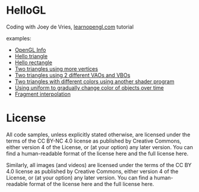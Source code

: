 # HelloGL

Coding with Joey de Vries, [learnopengl.com](https://learnopengl.com/) tutorial

examples:
* [OpenGL Info](OpenGLInfo)
* [Hello triangle](HelloTriangle)
* [Hello rectangle](HelloRectangle)
* [Two triangles using more vertices](TwoTrianglesWithMoreVertices)
* [Two triangles using 2 different VAOs and VBOs](TwoTrainglesWithDifferentVAOsAndVBOs)
* [Two triangles with different colors using another shader program](TwoTrainglesWithDifferentVAOsAndVBOs)
* [Using uniform to gradually change color of objects over time](GradualColorChange)
* [Fragment interpolation](FragmentInterpolation)

# License
All code samples, unless explicitly stated otherwise, are licensed under the terms of the CC BY-NC 4.0 license as published by Creative Commons, either version 4 of the License, or (at your option) any later version. You can find a human-readable format of the license here and the full license here.

Similarly, all images (and videos) are licensed under the terms of the CC BY 4.0 license as published by Creative Commons, either version 4 of the License, or (at your option) any later version. You can find a human-readable format of the license here and the full license here.